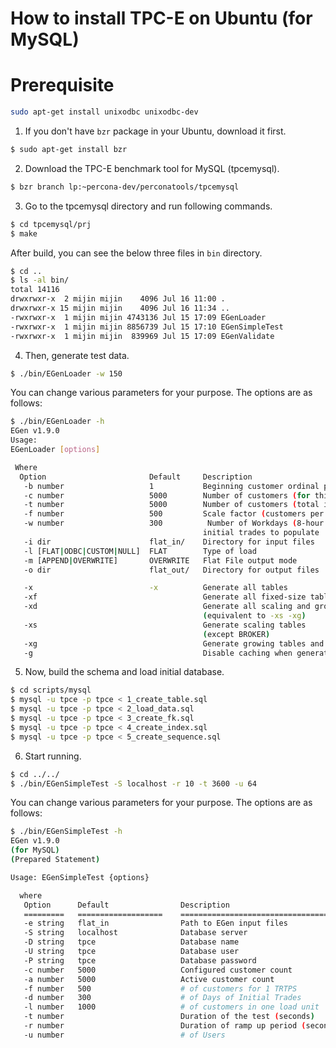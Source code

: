 # How to install TPC-E on Ubuntu (for MySQL)

# Prerequisite

```bash
sudo apt-get install unixodbc unixodbc-dev
```

1. If you don't have `bzr` package in your Ubuntu, download it first.

```bash
$ sudo apt-get install bzr
```

2. Download the TPC-E benchmark tool for MySQL (tpcemysql).

```bash
$ bzr branch lp:~percona-dev/perconatools/tpcemysql
```

3. Go to the tpcemysql directory and run following commands.

```bash
$ cd tpcemysql/prj
$ make
```

After build, you can see the below three files in `bin` directory.

```bash
$ cd ..
$ ls -al bin/
total 14116
drwxrwxr-x  2 mijin mijin    4096 Jul 16 11:00 .
drwxrwxr-x 15 mijin mijin    4096 Jul 16 11:34 ..
-rwxrwxr-x  1 mijin mijin 4743136 Jul 15 17:09 EGenLoader
-rwxrwxr-x  1 mijin mijin 8856739 Jul 15 17:10 EGenSimpleTest
-rwxrwxr-x  1 mijin mijin  839969 Jul 15 17:09 EGenValidate
```

4. Then, generate test data.

```bash
$ ./bin/EGenLoader -w 150
```

You can change various parameters for your purpose. The options are as follows:

```bash
$ ./bin/EGenLoader -h
EGen v1.9.0
Usage:
EGenLoader [options] 

 Where
  Option                       Default     Description
   -b number                   1           Beginning customer ordinal position
   -c number                   5000        Number of customers (for this instance)
   -t number                   5000        Number of customers (total in the database)
   -f number                   500         Scale factor (customers per 1 tpsE)
   -w number                   300          Number of Workdays (8-hour days) of 
                                           initial trades to populate
   -i dir                      flat_in/    Directory for input files
   -l [FLAT|ODBC|CUSTOM|NULL]  FLAT        Type of load
   -m [APPEND|OVERWRITE]       OVERWRITE   Flat File output mode
   -o dir                      flat_out/   Directory for output files

   -x                          -x          Generate all tables
   -xf                                     Generate all fixed-size tables
   -xd                                     Generate all scaling and growing tables
                                           (equivalent to -xs -xg)
   -xs                                     Generate scaling tables
                                           (except BROKER)
   -xg                                     Generate growing tables and BROKER
   -g                                      Disable caching when generating growing tables
```

5. Now, build the schema and load initial database.

```bash
$ cd scripts/mysql
$ mysql -u tpce -p tpce < 1_create_table.sql
$ mysql -u tpce -p tpce < 2_load_data.sql
$ mysql -u tpce -p tpce < 3_create_fk.sql
$ mysql -u tpce -p tpce < 4_create_index.sql
$ mysql -u tpce -p tpce < 5_create_sequence.sql
```

6. Start running.

```bash
$ cd ../../
$ ./bin/EGenSimpleTest -S localhost -r 10 -t 3600 -u 64
```

You can change various parameters for your purpose. The options are as follows:

```bash
$ ./bin/EGenSimpleTest -h
EGen v1.9.0
(for MySQL)
(Prepared Statement)

Usage: EGenSimpleTest {options}

  where
   Option      Default                Description
   =========   ===================    =============================================
   -e string   flat_in                Path to EGen input files
   -S string   localhost              Database server
   -D string   tpce                   Database name
   -U string   tpce                   Database user
   -P string   tpce                   Database password
   -c number   5000                   Configured customer count
   -a number   5000                   Active customer count
   -f number   500                    # of customers for 1 TRTPS
   -d number   300                    # of Days of Initial Trades
   -l number   1000                   # of customers in one load unit
   -t number                          Duration of the test (seconds)
   -r number                          Duration of ramp up period (seconds)
   -u number                          # of Users
```

